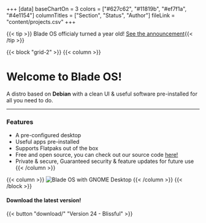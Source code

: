 +++
[data]
baseChartOn = 3
colors = ["#627c62", "#11819b", "#ef7f1a", "#4e1154"]
columnTitles = ["Section", "Status", "Author"]
fileLink = "content/projects.csv"
+++

{{< tip >}} Blade OS officialy turned a year old! [See the announcement](./news/_index.md){{< /tip >}}

{{< block "grid-2" >}}
{{< column >}}

# Welcome to **Blade OS**!

A distro based on **Debian** with a clean UI & useful software pre-installed for all you need to do.

---
### Features
* A pre-configured desktop
* Useful apps pre-installed
* Supports Flatpaks out of the box
* Free and open source, you can check out our source code [here!](https://github.com/Blade-OS/os)
* Private & secure, Guaranteed security & feature updates for future use
{{< /column >}}

{{< column >}}
![Blade OS with GNOME Desktop](/images/docs/v24/gnome-desktop.png)
{{< /column >}}
{{< /block >}}

#### Download the latest version!
{{< button "download/" "Version 24 - Blissful" >}}